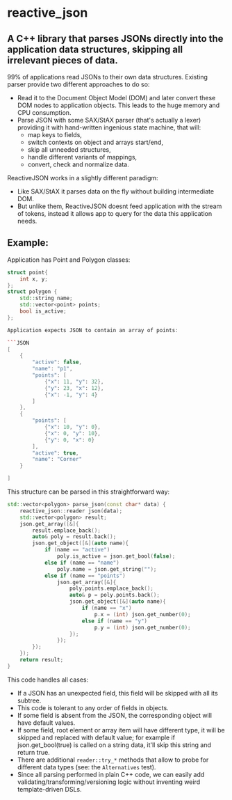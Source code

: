 # reactive_json
## A C++ library that parses JSONs directly into the application data structures, skipping all irrelevant pieces of data.

99% of applications read JSONs to their own data structures. Existing parser provide two different approaches to do so:

* Read it to the Document Object Model (DOM) and later convert these DOM nodes to application objects. This leads to the huge memory and CPU consumption.
* Parse JSON with some SAX/StAX parser (that's actually a lexer) providing it with hand-written ingenious state machine, that will:
  * map keys to fields,
  * switch contexts on object and arrays start/end,
  * skip all unneeded structures,
  * handle different variants of mappings,
  * convert, check and normalize data.

ReactiveJSON works in a slightly different paradigm:
* Like SAX/StAX it parses data on the fly without building intermediate DOM.
* But unlike them, ReactiveJSON doesnt feed application with the stream of tokens, instead it allows app to query for the data this application needs.

## Example:

Application has Point and Polygon classes:

```C++
struct point{
    int x, y;
};
struct polygon {
    std::string name;
    std::vector<point> points;
    bool is_active;
};

Application expects JSON to contain an array of points:

```JSON
[
    {
        "active": false,
        "name": "p1",
        "points": [
            {"x": 11, "y": 32},
            {"y": 23, "x": 12},
            {"x": -1, "y": 4}
        ]
    },
    {
        "points": [
            {"x": 10, "y": 0},
            {"x": 0, "y": 10},
            {"y": 0, "x": 0}
        ],
        "active": true,
        "name": "Corner"
    }

]
```

This structure can be parsed in this straightforward way:

```C++
std::vector<polygon> parse_json(const char* data) {
    reactive_json::reader json(data);
    std::vector<polygon> result;
    json.get_array([&]{
        result.emplace_back();
        auto& poly = result.back();
        json.get_object([&](auto name){
            if (name == "active")
                poly.is_active = json.get_bool(false);
            else if (name == "name")
                poly.name = json.get_string("");
            else if (name == "points")
                json.get_array([&]{
                    poly.points.emplace_back();
                    auto& p = poly.points.back();
                    json.get_object([&](auto name){
                        if (name == "x")
                            p.x = (int) json.get_number(0);
                        else if (name == "y")
                            p.y = (int) json.get_number(0);
                    });
                });
        });
    });
    return result;
}
```

This code handles all cases:
* If a JSON has an unexpected field, this field will be skipped with all its subtree.
* This code is tolerant to any order of fields in objects.
* If some field is absent from the JSON, the corresponding object will have default values.
* If some field, root element or array item will have different type, it will be skipped and replaced with default value; for example if json.get_bool(true) is called on a string data, it'll skip this string and return true.
* There are additional `reader::try_*` methods that allow to probe for different data types (see: the `Alternatives` test).
* Since all parsing performed in plain C++ code, we can easily add validating/transforming/versioning logic without inventing weird template-driven DSLs.
